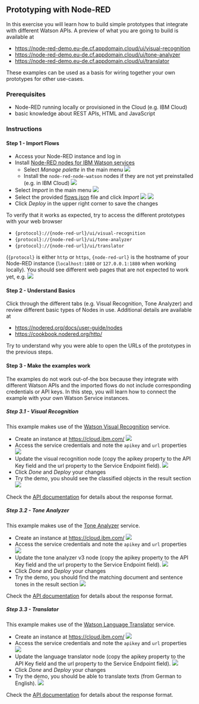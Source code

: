 ## Prototyping with Node-RED

In this exercise you will learn how to build simple prototypes that integrate with different Watson APIs. A preview of what you are going to build is available at
- https://node-red-demo.eu-de.cf.appdomain.cloud/ui/visual-recognition
- https://node-red-demo.eu-de.cf.appdomain.cloud/ui/tone-analyzer
- https://node-red-demo.eu-de.cf.appdomain.cloud/ui/translator

These examples can be used as a basis for wiring together your own prototypes for other use-cases.

### Prerequisites
- Node-RED running locally or provisioned in the Cloud (e.g. IBM Cloud)
- basic knowledge about REST APIs, HTML and JavaScript

### Instructions

#### Step 1 - Import Flows
- Access your Node-RED instance and log in
- Install [Node-RED nodes for IBM Watson services](https://flows.nodered.org/node/node-red-node-watson)
  - Select _Manage palette_ in the main menu
  ![](./screenshots/1.png)
  - Install the `node-red-node-watson` nodes if they are not yet preinstalled (e.g. in IBM Cloud)
  ![](./screenshots/2.png)
- Select _Import_ in the main menu
![](./screenshots/3.png)
- Select the provided [flows.json](./flows.json) file and click _Import_ 
![](./screenshots/4.png)
![](./screenshots/5.png)
- Click _Deploy_ in the upper right corner to save the changes

To verify that it works as expected, try to access the different prototypes with your web browser
- `{protocol}://{node-red-url}/ui/visual-recognition`
- `{protocol}://{node-red-url}/ui/tone-analyzer`
- `{protocol}://{node-red-url}/ui/translator`

(`{protocol}` is either `http` or `https`, `{node-red-url}` is the hostname of your Node-RED instance (`localhost:1880` or `127.0.0.1:1880` when working locally). You should see different web pages that are not expected to work yet, e.g.
![](./screenshots/7.png)


#### Step 2 - Understand Basics
Click through the different tabs (e.g. Visual Recognition, Tone Analyzer) and review different basic types of Nodes in use. Additional details are available at
- https://nodered.org/docs/user-guide/nodes
- https://cookbook.nodered.org/http/

Try to understand why you were able to open the URLs of the prototypes in the previous steps. 
  
#### Step 3 - Make the examples work
The examples do not work out-of-the box because they integrate with different Watson APIs and the imported flows do not include corresponding credentials or API keys. In this step, you will learn how to connect the example with your own Watson Service instances.

##### Step 3.1 - Visual Recognition
This example makes use of the [Watson Visual Recognition](https://www.ibm.com/cloud/watson-visual-recognition) service. 

- Create an instance at https://cloud.ibm.com/
![](./screenshots/8.png)
- Access the service credentials and note the `apikey` and `url` properties
![](./screenshots/9.png)
- Update the visual recognition node (copy the apikey property to the API Key field and the url property to the Service Endpoint field).
![](./screenshots/10.png)
- Click _Done_ and _Deploy_ your changes
- Try the demo, you should see the classified objects in the result section
![](./screenshots/11.png)

Check the [API documentation](https://cloud.ibm.com/apidocs/visual-recognition/visual-recognition-v3) for details about the response format.


##### Step 3.2 - Tone Analyzer
This example makes use of the [Tone Analyzer](https://www.ibm.com/watson/services/tone-analyzer/) service. 

- Create an instance at https://cloud.ibm.com/
![](./screenshots/12.png)
- Access the service credentials and note the `apikey` and `url` properties
![](./screenshots/13.png)
- Update the tone analyzer v3 node (copy the apikey property to the API Key field and the url property to the Service Endpoint field).
![](./screenshots/14.png)
- Click _Done_ and _Deploy_ your changes
- Try the demo, you should find the matching document and sentence tones in the result section
![](./screenshots/15.png)

Check the [API documentation](https://cloud.ibm.com/apidocs/tone-analyzer) for details about the response format.

##### Step 3.3 - Translator
This example makes use of the [Watson Language Translator](https://www.ibm.com/watson/services/tone-analyzer/) service. 

- Create an instance at https://cloud.ibm.com/
![](./screenshots/16.png)
- Access the service credentials and note the `apikey` and `url` properties
![](./screenshots/17.png)
- Update the language translator node (copy the apikey property to the API Key field and the url property to the Service Endpoint field).
![](./screenshots/18.png)
- Click _Done_ and _Deploy_ your changes
- Try the demo, you should be able to translate texts (from German to English).
![](./screenshots/19.png)

Check the [API documentation](https://cloud.ibm.com/apidocs/language-translator) for details about the response format.
